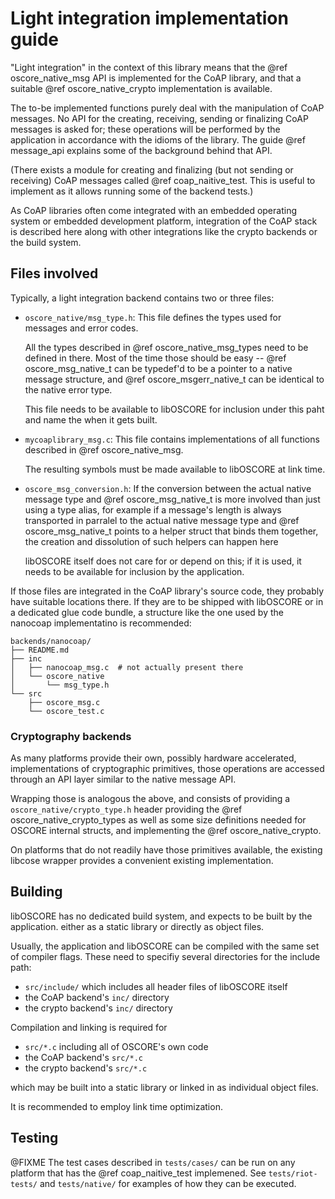 Light integration implementation guide
======================================

"Light integration" in the context of this library means that
the @ref oscore_native_msg API is implemented for the CoAP library,
and that a suitable @ref oscore_native_crypto implementation is available.

The to-be implemented functions purely deal with the manipulation of CoAP messages.
No API for the creating, receiving, sending or finalizing CoAP messages is asked for;
these operations will be performed by the application in accordance with the idioms of the library.
The guide @ref message_api explains some of the background behind that API.

(There exists a module for creating and finalizing (but not sending or receiving) CoAP messages
called @ref coap_naitive_test.
This is useful to implement as it allows running some of the backend tests.)

As CoAP libraries often come integrated with an embedded operating system
or embedded development platform,
integration of the CoAP stack is described here along with other integrations
like the crypto backends or the build system.

Files involved
--------------

Typically, a light integration backend contains two or three files:

* `oscore_native/msg_type.h`:
  This file defines the types used for messages and error codes.

  All the types described in @ref oscore_native_msg_types need to be defined in there.
  Most of the time those should be easy -- @ref oscore_msg_native_t can be typedef'd to be a pointer to a native message structure, and @ref oscore_msgerr_native_t can be identical to the native error type.

  This file needs to be available to libOSCORE for inclusion under this paht and name the when it gets built.

* `mycoaplibrary_msg.c`:
  This file contains implementations of all functions described in @ref oscore_native_msg.

  The resulting symbols must be made available to libOSCORE at link time.

* `oscore_msg_conversion.h`:
  If the conversion between the actual native message type and @ref oscore_msg_native_t is more involved than just using a type alias,
  for example if a message's length is always transported in parralel to the actual native message type
  and @ref oscore_msg_native_t points to a helper struct that binds them together,
  the creation and dissolution of such helpers can happen here

  libOSCORE itself does not care for or depend on this;
  if it is used, it needs to be available for inclusion by the application.

If those files are integrated in the CoAP library's source code,
they probably have suitable locations there.
If they are to be shipped with libOSCORE or in a dedicated glue code bundle,
a structure like the one used by the nanocoap implementatino is recommended:

    backends/nanocoap/
    ├── README.md
    ├── inc
    │   ├── nanocoap_msg.c  # not actually present there
    │   └── oscore_native
    │       └── msg_type.h
    └── src
        ├── oscore_msg.c
        └── oscore_test.c

### Cryptography backends

As many platforms provide their own, possibly hardware accelerated, implementations of cryptographic primitives,
those operations are accessed through an API layer similar to the native message API.

Wrapping those is analogous the above,
and consists of providing a `oscore_native/crypto_type.h` header providing the @ref oscore_native_crypto_types as well as some size definitions needed for OSCORE internal structs,
and implementing the @ref oscore_native_crypto.

On platforms that do not readily have those primitives available,
the existing libcose wrapper provides a convenient existing implementation.

Building
--------

libOSCORE has no dedicated build system,
and expects to be built by the application.
either as a static library or directly as object files.

Usually, the application and libOSCORE can be compiled with the same set of compiler flags.
These need to specifiy several directories for the include path:

* `src/include/` which includes all header files of libOSCORE itself
* the CoAP backend's `inc/` directory
* the crypto backend's `inc/` directory

Compilation and linking is required for

* `src/*.c` including all of OSCORE's own code
* the CoAP backend's `src/*.c`
* the crypto backend's `src/*.c`

which may be built into a static library or linked in as individual object files.

It is recommended to employ link time optimization.

Testing
-------

@FIXME The test cases described in `tests/cases/` can be run on any platform that has the @ref coap_naitive_test implemened.
See `tests/riot-tests/` and `tests/native/` for examples of how they can be executed.
